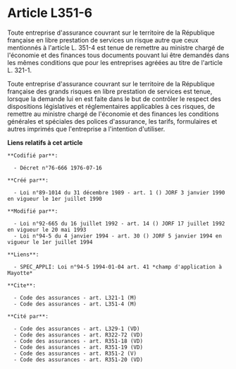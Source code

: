 # Article L351-6

Toute entreprise d'assurance couvrant sur le territoire de la République française en libre prestation de services un risque
autre que ceux mentionnés à l'article L. 351-4 est tenue de remettre au ministre chargé de l'économie et des finances tous
documents pouvant lui être demandés dans les mêmes conditions que pour les entreprises agréées au titre de l'article L.
321-1.

Toute entreprise d'assurance couvrant sur le territoire de la République française des grands risques en libre prestation de
services est tenue, lorsque la demande lui en est faite dans le but de contrôler le respect des dispositions législatives et
réglementaires applicables à ces risques, de remettre au ministre chargé de l'économie et des finances les conditions
générales et spéciales des polices d'assurance, les tarifs, formulaires et autres imprimés que l'entreprise a l'intention
d'utiliser.

**Liens relatifs à cet article**

	**Codifié par**:

	  - Décret n°76-666 1976-07-16

	**Créé par**:

	  - Loi n°89-1014 du 31 décembre 1989 - art. 1 () JORF 3 janvier 1990 en vigueur le 1er juillet 1990

	**Modifié par**:

	  - Loi n°92-665 du 16 juillet 1992 - art. 14 () JORF 17 juillet 1992 en vigueur le 20 mai 1993
	  - Loi n°94-5 du 4 janvier 1994 - art. 30 () JORF 5 janvier 1994 en vigueur le 1er juillet 1994

	**Liens**:

	  - SPEC_APPLI: Loi n°94-5 1994-01-04 art. 41 *champ d'application à Mayotte*

	**Cite**:

	  - Code des assurances - art. L321-1 (M)
	  - Code des assurances - art. L351-4 (M)

	**Cité par**:

	  - Code des assurances - art. L329-1 (VD)
	  - Code des assurances - art. R322-72 (VD)
	  - Code des assurances - art. R351-18 (VD)
	  - Code des assurances - art. R351-19 (VD)
	  - Code des assurances - art. R351-2 (V)
	  - Code des assurances - art. R351-20 (VD)
